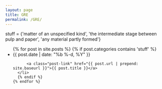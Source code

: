 ```yaml
---
layout: page
title: GRE
permalink: /GRE/
---
```


stuff = {'matter of an unspecified kind', 'the intermediate stage between pulp and paper', 'any material partly formed'}

  <ul class="post-list">
    {% for post in site.posts %}
      {% if post.categories contains 'stuff' %}
      <li>
        <span class="post-meta">{{ post.date | date: "%b %-d, %Y" }}</span>

          <a class="post-link" href="{{ post.url | prepend: site.baseurl }}">{{ post.title }}</a>
      </li>
      {% endif %}
    {% endfor %}
  </ul>
